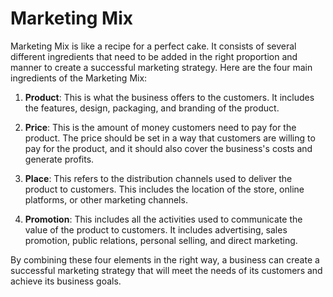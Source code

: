 # Marketing Mix

Marketing Mix is like a recipe for a perfect cake. It consists of several different ingredients that need to be added in the right proportion and manner to create a successful marketing strategy. Here are the four main ingredients of the Marketing Mix:

1. **Product**: This is what the business offers to the customers. It includes the features, design, packaging, and branding of the product.

2. **Price**: This is the amount of money customers need to pay for the product. The price should be set in a way that customers are willing to pay for the product, and it should also cover the business's costs and generate profits.

3. **Place**: This refers to the distribution channels used to deliver the product to customers. This includes the location of the store, online platforms, or other marketing channels.

4. **Promotion**: This includes all the activities used to communicate the value of the product to customers. It includes advertising, sales promotion, public relations, personal selling, and direct marketing.

By combining these four elements in the right way, a business can create a successful marketing strategy that will meet the needs of its customers and achieve its business goals.
